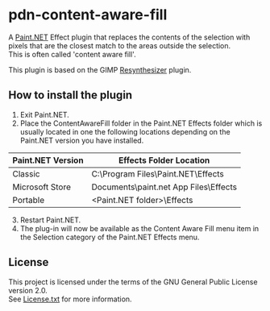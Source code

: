 # pdn-content-aware-fill

A [Paint.NET](http://www.getpaint.net) Effect plugin that replaces the contents of the selection with pixels that are the closest match to the areas outside the selection.   
This is often called 'content aware fill'.   

This plugin is based on the GIMP [Resynthesizer](https://github.com/bootchk/resynthesizer) plugin.


##  How to install the plugin

1. Exit Paint.NET.
2. Place the ContentAwareFill folder in the Paint.NET Effects folder which is usually located in one the following locations depending on the Paint.NET version you have installed.

  Paint.NET Version |  Effects Folder Location
  --------|----------
  Classic | C:\Program Files\Paint.NET\Effects    
  Microsoft Store | Documents\paint.net App Files\Effects
  Portable | <Paint.NET folder>\Effects

3. Restart Paint.NET.
4. The plug-in will now be available as the Content Aware Fill menu item in the Selection category of the Paint.NET Effects menu.

## License

This project is licensed under the terms of the GNU General Public License version 2.0.   
See [License.txt](License.txt) for more information.